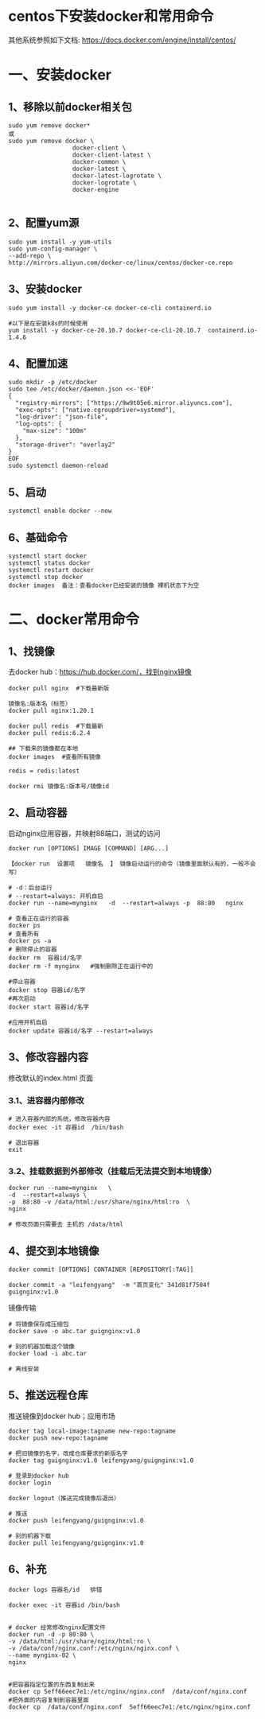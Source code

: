 # centos下安装docker和常用命令

其他系统参照如下文档: https://docs.docker.com/engine/install/centos/

# 一、安装docker

## 1、移除以前docker相关包
```
sudo yum remove docker*
或
sudo yum remove docker \
                  docker-client \
                  docker-client-latest \
                  docker-common \
                  docker-latest \
                  docker-latest-logrotate \
                  docker-logrotate \
                  docker-engine
          
```

## 2、配置yum源
```
sudo yum install -y yum-utils
sudo yum-config-manager \
--add-repo \
http://mirrors.aliyun.com/docker-ce/linux/centos/docker-ce.repo
```

## 3、安装docker
```
sudo yum install -y docker-ce docker-ce-cli containerd.io

#以下是在安装k8s的时候使用
yum install -y docker-ce-20.10.7 docker-ce-cli-20.10.7  containerd.io-1.4.6
```

## 4、配置加速
```
sudo mkdir -p /etc/docker
sudo tee /etc/docker/daemon.json <<-'EOF'
{
  "registry-mirrors": ["https://9w9t05e6.mirror.aliyuncs.com"],
  "exec-opts": ["native.cgroupdriver=systemd"],
  "log-driver": "json-file",
  "log-opts": {
    "max-size": "100m"
  },
  "storage-driver": "overlay2"
}
EOF
sudo systemctl daemon-reload
```

## 5、启动
```
systemctl enable docker --now
```

## 6、基础命令
```
systemctl start docker
systemctl status docker
systemctl restart docker
systemctl stop docker
docker images  备注：查看docker已经安装的镜像 裸机状态下为空
```


# 二、docker常用命令
## 1、找镜像
去docker hub：https://hub.docker.com/，找到nginx镜像
```
docker pull nginx  #下载最新版

镜像名:版本名（标签）
docker pull nginx:1.20.1

docker pull redis  #下载最新
docker pull redis:6.2.4

## 下载来的镜像都在本地
docker images  #查看所有镜像

redis = redis:latest

docker rmi 镜像名:版本号/镜像id
```

## 2、启动容器
启动nginx应用容器，并映射88端口，测试的访问
```
docker run [OPTIONS] IMAGE [COMMAND] [ARG...]

【docker run  设置项   镜像名  】 镜像启动运行的命令（镜像里面默认有的，一般不会写）

# -d：后台运行
# --restart=always: 开机自启
docker run --name=mynginx   -d  --restart=always -p  88:80   nginx

# 查看正在运行的容器
docker ps
# 查看所有
docker ps -a
# 删除停止的容器
docker rm  容器id/名字
docker rm -f mynginx   #强制删除正在运行中的

#停止容器
docker stop 容器id/名字
#再次启动
docker start 容器id/名字

#应用开机自启
docker update 容器id/名字 --restart=always
```

## 3、修改容器内容
修改默认的index.html 页面
### 3.1、进容器内部修改
```
# 进入容器内部的系统，修改容器内容
docker exec -it 容器id  /bin/bash

# 退出容器
exit
```

### 3.2、挂载数据到外部修改（挂载后无法提交到本地镜像）
```
docker run --name=mynginx   \
-d  --restart=always \
-p  88:80 -v /data/html:/usr/share/nginx/html:ro  \
nginx

# 修改页面只需要去 主机的 /data/html
```

## 4、提交到本地镜像
```
docker commit [OPTIONS] CONTAINER [REPOSITORY[:TAG]]

docker commit -a "leifengyang"  -m "首页变化" 341d81f7504f guignginx:v1.0
```

镜像传输
```
# 将镜像保存成压缩包
docker save -o abc.tar guignginx:v1.0

# 别的机器加载这个镜像
docker load -i abc.tar

# 离线安装
```

## 5、推送远程仓库
推送镜像到docker hub；应用市场
```
docker tag local-image:tagname new-repo:tagname
docker push new-repo:tagname
```

```
# 把旧镜像的名字，改成仓库要求的新版名字
docker tag guignginx:v1.0 leifengyang/guignginx:v1.0

# 登录到docker hub
docker login       

docker logout（推送完成镜像后退出）

# 推送
docker push leifengyang/guignginx:v1.0

# 别的机器下载
docker pull leifengyang/guignginx:v1.0
```

## 6、补充
```
docker logs 容器名/id   排错

docker exec -it 容器id /bin/bash


# docker 经常修改nginx配置文件
docker run -d -p 80:80 \
-v /data/html:/usr/share/nginx/html:ro \
-v /data/conf/nginx.conf:/etc/nginx/nginx.conf \
--name mynginx-02 \
nginx


#把容器指定位置的东西复制出来 
docker cp 5eff66eec7e1:/etc/nginx/nginx.conf  /data/conf/nginx.conf
#把外面的内容复制到容器里面
docker cp  /data/conf/nginx.conf  5eff66eec7e1:/etc/nginx/nginx.conf
```
